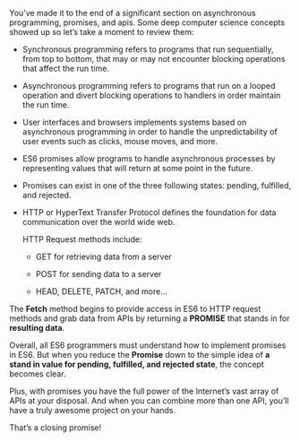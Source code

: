 You’ve made it to the end of a significant section on asynchronous programming, promises, and apis. Some deep computer science concepts showed up so let’s take a moment to review them:

- Synchronous programming refers to programs that run sequentially, from top to bottom, that may or may not encounter blocking operations that affect the run time.

- Asynchronous programming refers to programs that run on a looped operation and divert blocking operations to handlers in order maintain the run time.

- User interfaces and browsers implements systems based on asynchronous programming in order to handle the unpredictability of user events such as clicks, mouse moves, and more.

- ES6 promises allow programs to handle asynchronous processes by representing values that will return at some point in the future.

- Promises can exist in one of the three following states: pending, fulfilled, and rejected.

- HTTP or HyperText Transfer Protocol defines the foundation for data communication over the world wide web.

    HTTP Request methods include:

    - GET for retrieving data from a server

    - POST for sending data to a server

    - HEAD, DELETE, PATCH, and more…

The **Fetch** method begins to provide access in ES6 to HTTP request methods and grab data from APIs by returning a **PROMISE** that stands in for **resulting data**.

Overall, all ES6 programmers must understand how to implement promises in ES6. But when you reduce the **Promise** down to the simple idea of **a stand in value for pending, fulfilled, and rejected state**, the concept becomes clear.

Plus, with promises you have the full power of the Internet’s vast array of APIs at your disposal. And when you can combine more than one API, you’ll have a truly awesome project on your hands.

That’s a closing promise!